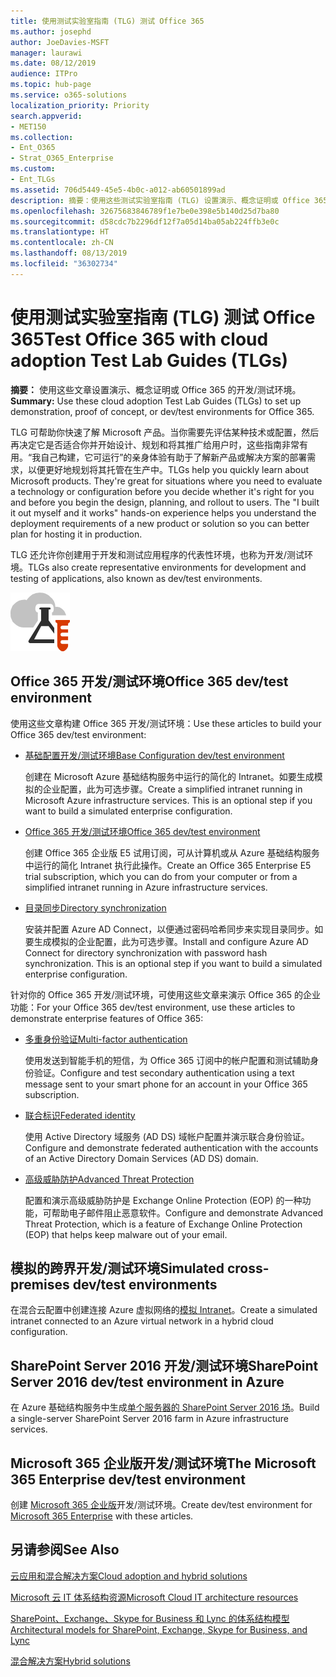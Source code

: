 ```yaml
---
title: 使用测试实验室指南 (TLG) 测试 Office 365
ms.author: josephd
author: JoeDavies-MSFT
manager: laurawi
ms.date: 08/12/2019
audience: ITPro
ms.topic: hub-page
ms.service: o365-solutions
localization_priority: Priority
search.appverid:
- MET150
ms.collection:
- Ent_O365
- Strat_O365_Enterprise
ms.custom:
- Ent_TLGs
ms.assetid: 706d5449-45e5-4b0c-a012-ab60501899ad
description: 摘要：使用这些测试实验室指南 (TLG) 设置演示、概念证明或 Office 365 的开发/测试环境。
ms.openlocfilehash: 32675683846789f1e7be0e398e5b140d25d7ba80
ms.sourcegitcommit: d58cdc7b2296df12f7a05d14ba05ab224ffb3e0c
ms.translationtype: HT
ms.contentlocale: zh-CN
ms.lasthandoff: 08/13/2019
ms.locfileid: "36302734"
---
```

# <a name="test-office-365-with-test-lab-guides-tlgs"></a><span data-ttu-id="b8bda-103">使用测试实验室指南 (TLG) 测试 Office 365</span><span class="sxs-lookup"><span data-stu-id="b8bda-103">Test Office 365 with cloud adoption Test Lab Guides (TLGs)</span></span>

 <span data-ttu-id="b8bda-104">**摘要：** 使用这些文章设置演示、概念证明或 Office 365 的开发/测试环境。</span><span class="sxs-lookup"><span data-stu-id="b8bda-104">**Summary:** Use these cloud adoption Test Lab Guides (TLGs) to set up demonstration, proof of concept, or dev/test environments for Office 365.</span></span>
  
<span data-ttu-id="b8bda-p101">TLG 可帮助你快速了解 Microsoft 产品。当你需要先评估某种技术或配置，然后再决定它是否适合你并开始设计、规划和将其推广给用户时，这些指南非常有用。“我自己构建，它可运行”的亲身体验有助于了解新产品或解决方案的部署需求，以便更好地规划将其托管在生产中。</span><span class="sxs-lookup"><span data-stu-id="b8bda-p101">TLGs help you quickly learn about Microsoft products. They're great for situations where you need to evaluate a technology or configuration before you decide whether it's right for you and before you begin the design, planning, and rollout to users. The "I built it out myself and it works" hands-on experience helps you understand the deployment requirements of a new product or solution so you can better plan for hosting it in production.</span></span>
  
<span data-ttu-id="b8bda-108">TLG 还允许你创建用于开发和测试应用程序的代表性环境，也称为开发/测试环境。</span><span class="sxs-lookup"><span data-stu-id="b8bda-108">TLGs also create representative environments for development and testing of applications, also known as dev/test environments.</span></span>
  
![Microsoft 云中的测试实验室指南](media/24ad0d1b-3274-40fb-972a-b8188b7268d1.png)
  
## <a name="office-365-devtest-environment"></a><span data-ttu-id="b8bda-110">Office 365 开发/测试环境</span><span class="sxs-lookup"><span data-stu-id="b8bda-110">Office 365 dev/test environment</span></span>

<span data-ttu-id="b8bda-111">使用这些文章构建 Office 365 开发/测试环境：</span><span class="sxs-lookup"><span data-stu-id="b8bda-111">Use these articles to build your Office 365 dev/test environment:</span></span>
  
- [<span data-ttu-id="b8bda-112">基础配置开发/测试环境</span><span class="sxs-lookup"><span data-stu-id="b8bda-112">Base Configuration dev/test environment</span></span>](base-configuration-dev-test-environment.md)
    
    <span data-ttu-id="b8bda-p102">创建在 Microsoft Azure 基础结构服务中运行的简化的 Intranet。如要生成模拟的企业配置，此为可选步骤。</span><span class="sxs-lookup"><span data-stu-id="b8bda-p102">Create a simplified intranet running in Microsoft Azure infrastructure services. This is an optional step if you want to build a simulated enterprise configuration.</span></span>
    
- [<span data-ttu-id="b8bda-115">Office 365 开发/测试环境</span><span class="sxs-lookup"><span data-stu-id="b8bda-115">Office 365 dev/test environment</span></span>](office-365-dev-test-environment.md)
    
    <span data-ttu-id="b8bda-116">创建 Office 365 企业版 E5 试用订阅，可从计算机或从 Azure 基础结构服务中运行的简化 Intranet 执行此操作。</span><span class="sxs-lookup"><span data-stu-id="b8bda-116">Create an Office 365 Enterprise E5 trial subscription, which you can do from your computer or from a simplified intranet running in Azure infrastructure services.</span></span>
    
- [<span data-ttu-id="b8bda-117">目录同步</span><span class="sxs-lookup"><span data-stu-id="b8bda-117">Directory synchronization</span></span>](dirsync-for-your-office-365-dev-test-environment.md)
    
    <span data-ttu-id="b8bda-p103">安装并配置 Azure AD Connect，以便通过密码哈希同步来实现目录同步。如要生成模拟的企业配置，此为可选步骤。</span><span class="sxs-lookup"><span data-stu-id="b8bda-p103">Install and configure Azure AD Connect for directory synchronization with password hash synchronization. This is an optional step if you want to build a simulated enterprise configuration.</span></span>
    
<span data-ttu-id="b8bda-120">针对你的 Office 365 开发/测试环境，可使用这些文章来演示 Office 365 的企业功能：</span><span class="sxs-lookup"><span data-stu-id="b8bda-120">For your Office 365 dev/test environment, use these articles to demonstrate enterprise features of Office 365:</span></span>
  
- [<span data-ttu-id="b8bda-121">多重身份验证</span><span class="sxs-lookup"><span data-stu-id="b8bda-121">Multi-factor authentication</span></span>](multi-factor-authentication-for-your-office-365-dev-test-environment.md)
    
    <span data-ttu-id="b8bda-122">使用发送到智能手机的短信，为 Office 365 订阅中的帐户配置和测试辅助身份验证。</span><span class="sxs-lookup"><span data-stu-id="b8bda-122">Configure and test secondary authentication using a text message sent to your smart phone for an account in your Office 365 subscription.</span></span>
    
- [<span data-ttu-id="b8bda-123">联合标识</span><span class="sxs-lookup"><span data-stu-id="b8bda-123">Federated identity</span></span>](federated-identity-for-your-office-365-dev-test-environment.md)
    
    <span data-ttu-id="b8bda-124">使用 Active Directory 域服务 (AD DS) 域帐户配置并演示联合身份验证。</span><span class="sxs-lookup"><span data-stu-id="b8bda-124">Configure and demonstrate federated authentication with the accounts of an Active Directory Domain Services (AD DS) domain.</span></span>
    
- [<span data-ttu-id="b8bda-125">高级威胁防护</span><span class="sxs-lookup"><span data-stu-id="b8bda-125">Advanced Threat Protection</span></span>](advanced-threat-protection-for-your-office-365-dev-test-environment.md)
    
    <span data-ttu-id="b8bda-126">配置和演示高级威胁防护是 Exchange Online Protection (EOP) 的一种功能，可帮助电子邮件阻止恶意软件。</span><span class="sxs-lookup"><span data-stu-id="b8bda-126">Configure and demonstrate Advanced Threat Protection, which is a feature of Exchange Online Protection (EOP) that helps keep malware out of your email.</span></span>

## <a name="simulated-cross-premises-devtest-environment"></a><span data-ttu-id="b8bda-127">模拟的跨界开发/测试环境</span><span class="sxs-lookup"><span data-stu-id="b8bda-127">Simulated cross-premises dev/test environments</span></span>

<span data-ttu-id="b8bda-128">在混合云配置中创建连接 Azure 虚拟网络的[模拟 Intranet](simulated-cross-premises-virtual-network-in-azure.md)。</span><span class="sxs-lookup"><span data-stu-id="b8bda-128">Create a simulated intranet connected to an Azure virtual network in a hybrid cloud configuration.</span></span>
    
## <a name="sharepoint-server-2016-devtest-environment"></a><span data-ttu-id="b8bda-129">SharePoint Server 2016 开发/测试环境</span><span class="sxs-lookup"><span data-stu-id="b8bda-129">SharePoint Server 2016 dev/test environment in Azure</span></span>

<span data-ttu-id="b8bda-130">在 Azure 基础结构服务中生成[单个服务器的 SharePoint Server 2016 场](https://docs.microsoft.com/SharePoint/administration/sharepoint-server-2016-dev-test-environment-in-azure)。</span><span class="sxs-lookup"><span data-stu-id="b8bda-130">Build a single-server SharePoint Server 2016 farm in Azure infrastructure services.</span></span>

## <a name="microsoft-365-enterprise-devtest-environment"></a><span data-ttu-id="b8bda-131">Microsoft 365 企业版开发/测试环境</span><span class="sxs-lookup"><span data-stu-id="b8bda-131">The Microsoft 365 Enterprise dev/test environment</span></span>

<span data-ttu-id="b8bda-132">创建 [Microsoft 365 企业版](https://docs.microsoft.com/microsoft-365/enterprise/m365-enterprise-test-lab-guides)开发/测试环境。</span><span class="sxs-lookup"><span data-stu-id="b8bda-132">Create dev/test environment for [Microsoft 365 Enterprise](https://docs.microsoft.com/microsoft-365/enterprise/m365-enterprise-test-lab-guides) with these articles.</span></span>  
    
## <a name="see-also"></a><span data-ttu-id="b8bda-133">另请参阅</span><span class="sxs-lookup"><span data-stu-id="b8bda-133">See Also</span></span>

[<span data-ttu-id="b8bda-134">云应用和混合解决方案</span><span class="sxs-lookup"><span data-stu-id="b8bda-134">Cloud adoption and hybrid solutions</span></span>](cloud-adoption-and-hybrid-solutions.md)
  
[<span data-ttu-id="b8bda-135">Microsoft 云 IT 体系结构资源</span><span class="sxs-lookup"><span data-stu-id="b8bda-135">Microsoft Cloud IT architecture resources</span></span>](microsoft-cloud-it-architecture-resources.md)
  
[<span data-ttu-id="b8bda-136">SharePoint、Exchange、Skype for Business 和 Lync 的体系结构模型</span><span class="sxs-lookup"><span data-stu-id="b8bda-136">Architectural models for SharePoint, Exchange, Skype for Business, and Lync</span></span>](architectural-models-for-sharepoint-exchange-skype-for-business-and-lync.md)
  
[<span data-ttu-id="b8bda-137">混合解决方案</span><span class="sxs-lookup"><span data-stu-id="b8bda-137">Hybrid solutions</span></span>](hybrid-solutions.md)
